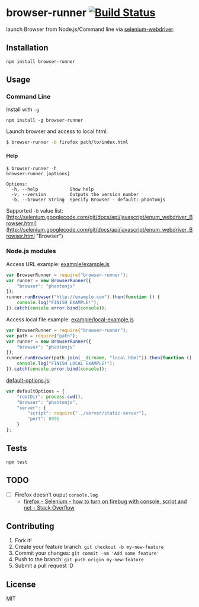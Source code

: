 # browser-runner [![Build Status](https://travis-ci.org/azu/browser-runner.svg?branch=master)](https://travis-ci.org/azu/browser-runner)

launch Browser from Node.js/Command line via [selenium-webdriver](https://www.npmjs.com/package/selenium-webdriver "selenium-webdriver").

## Installation

    npm install browser-runner

## Usage


### Command Line

Install with `-g`

```
npm install -g browser-runner
```

Launch browser and access to local html.

```sh
$ browser-runner -b firefox path/to/index.html
```

#### Help

```
$ browser-runner -h
browser-runner [options]

Options:
  -h, --help            Show help
  -v, --version         Outputs the version number
  -b, --browser String  Specify Browser - default: phantomjs
```

Supported `-b` value list: [http://selenium.googlecode.com/git/docs/api/javascript/enum_webdriver_Browser.html](http://selenium.googlecode.com/git/docs/api/javascript/enum_webdriver_Browser.html "Browser")

### Node.js modules

Access URL example: [example/example.js](example/example.js)

```js
var BrowserRunner = require("browser-runner");
var runner = new BrowserRunner({
    "browser": "phantomjs"
});
runner.runBrowser("http://example.com").then(function () {
    console.log("FINISH EXAMPLE!");
}).catch(console.error.bind(console));
```

Access local file example: [example/local-example.js](example/local-example.js)

```js
var BrowserRunner = require("browser-runner");
var path = require("path");
var runner = new BrowserRunner({
    "browser": "phantomjs"
});
runner.runBrowser(path.join(__dirname, "local.html")).then(function () {
    console.log("FINISH LOCAL EXAMPLE!");
}).catch(console.error.bind(console));
```

[default-options.js](https://github.com/azu/browser-runner/blob/e350a481f013dcda0d605575c89e50d6d990bd11/src/options/default-options.js "default-options.js"):

```js
var defaultOptions = {
    "rootDir": process.cwd(),
    "browser": "phantomjs",
    "server": {
        "script": require("../server/static-server"),
        "port": 8991
    }
};
```

## Tests

    npm test

## TODO

- [ ] Firefox doesn't ouput `console.log`
    - [firefox - Selenium - how to turn on firebug with console, script and net - Stack Overflow](http://stackoverflow.com/questions/4681072/selenium-how-to-turn-on-firebug-with-console-script-and-net "firefox - Selenium - how to turn on firebug with console, script and net - Stack Overflow")

## Contributing

1. Fork it!
2. Create your feature branch: `git checkout -b my-new-feature`
3. Commit your changes: `git commit -am 'Add some feature'`
4. Push to the branch: `git push origin my-new-feature`
5. Submit a pull request :D

## License

MIT
